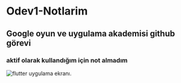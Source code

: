 # Odev1-Notlarim
## Google oyun ve uygulama akademisi github görevi
### **aktif olarak kullandığım için not almadım**


![flutter uygulama ekranı](https://imgyukle.com/i/QuSexv "Text to show on mouseover").

